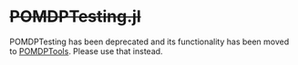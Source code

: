 # ~~POMDPTesting.jl~~

POMDPTesting has been deprecated and its functionality has been moved to [POMDPTools](https://github.com/JuliaPOMDP/POMDPs.jl/tree/master/lib/POMDPTools). Please use that instead.
